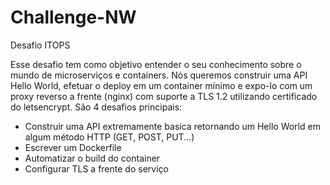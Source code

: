 # Challenge-NW


Desafio ITOPS


Esse desafio tem como objetivo entender o seu conhecimento sobre o mundo de microserviços e containers.
Nós queremos construir uma API Hello World, efetuar o deploy em um container mínimo e expo-lo com um proxy reverso a frente (nginx) com suporte a TLS 1.2 utilizando certificado do letsencrypt.
São 4 desafios principais:

- Construir uma API extremamente basica retornando um Hello World em algum método HTTP (GET, POST, PUT...)
- Escrever um Dockerfile
- Automatizar o build do container
- Configurar TLS a frente do serviço
